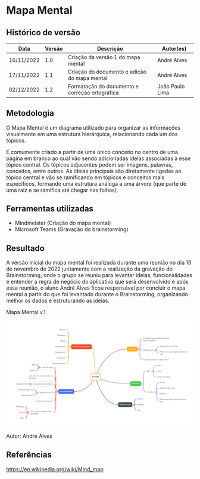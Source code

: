 # Mapa Mental

## Histórico de versão

| Data       | Versão | Descrição                                      | Autor(es)       |
| ---------- | ------ | ---------------------------------------------- | --------------- |
| 16/11/2022 | 1.0    | Criação da versão 1 do mapa mental             | André Alves     |
| 17/11/2022 | 1.1    | Criação do documento e adição do mapa mental   | André Alves     |
| 02/12/2022 | 1.2    | Formatação do documento e correção ortográfica | João Paulo Lima |

## Metodologia

O Mapa Mental é um diagrama utilizado para organizar as informações visualmente em uma estrutura hierárquica, relacionando cada um dos tópicos.

É comumente criado a partir de uma único conceito no centro de uma página em branco ao qual vão sendo adicionadas ideias associadas à esse tópico central. Os tópicos adjacentes podem ser imagens, palavras, conceitos, entre outros. As ideias principais são diretamente ligadas ao tópico central e vão se ramificando em tópicos e conceitos mais específicos, formando uma estrutura análoga a uma árvore (que parte de uma raiz e se ramifica até chegar nas folhas).

## Ferramentas utilizadas

- Mindmeister (Criação do mapa mental)
- Microsoft Teams (Gravação do brainstorming)

## Resultado

A versão inicial do mapa mental foi realizada durante uma reunião no dia 16 de novembro de 2022 juntamente com a realização da gravação do Brainstorming, onde o grupo se reuniu para levantar ideias, funcionalidades e entender a regra de negócio do aplicativo que será desenvolvido e após essa reunião, o aluno André Alves ficou responsável por concluir o mapa mental a partir do que foi levantado durante o Brainstorming, organizando melhor os dados e estruturando as ideias.

<figcaption>Mapa Mental v.1</figcaption>

![Mapa Mental](../../assets/Base/mapa-mental-v1.png)

<figcaption>Autor: André Alves</figcaption>

## Referências

https://en.wikipedia.org/wiki/Mind_map
